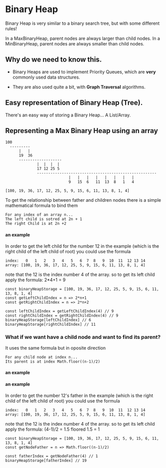 # Binary Heap

Binary Heap is very similar to a binary search tree, but with some different rules!

In a MaxBinaryHeap, parent nodes are always larger than child nodes. In a MinBinaryHeap, parent nodes are always smaller than child nodes.

## Why do we need to know this.

- Binary Heaps are used to implement Priority Queues, which are **very** commonly used data structures.

- They are also used quite a bit, with **Graph Traversal** algorithms.

## Easy representation of Binary Heap (Tree).

There's an easy way of storing a Binary Heap... A List/Array.

## Representing a Max Binary Heap using an array
```
100
  ---------
      |   |
      19  36
      -------------------
              |  |  |  |
              17 12 25 5
              -----------------------------------------------------
                            |   |   |   |   |   |   |   |
                            9   15  6   11  13  8   1   4

[100, 19, 36, 17, 12, 25, 5, 9, 15, 6, 11, 13, 8, 1, 4]
```

To get the relationship between father and children nodes
there is a simple mathematical formula to bind them

```
For any index of an array n...
The left child is sotred at 2n + 1
The right Child is at 2n +2
```

#### an example
In order to get the left child for the number 12 in the example (which is the right child of the left child of root) you could use the formula

```
index:   0   1   2   3   4   5   6  7  8   9  10  11  12 13 14
array: [100, 19, 36, 17, 12, 25, 5, 9, 15, 6, 11, 13, 8, 1, 4]
```

note that the 12 is the index number 4 of the array. so to get its left child apply the formula:
2*4+1 = 9

```
const binaryHeapStorage = [100, 19, 36, 17, 12, 25, 5, 9, 15, 6, 11, 13, 8, 1, 4]
const getLeftChildIndex = n => 2*n+1
const getRightChildIndex = n => 2*n+2

const leftChildIndex = getLeftChildIndex(4) // 9
const rightChildIndex = getRightChildIndex(4) // 9
binaryHeapStorage[leftChildIndex] // 6
binaryHeapStorage[rightChildIndex] // 11
```

### What if we want have a child node and want to find its parent?

It uses the same formula but in oposite direction


```
For any child node at index n...
Its parent is at index Math.floor((n-1)/2)
```

#### an example

#### an example
In order to get the number 12's father in the example (which is the right child of the left child of root) you could use the formula

```
index:   0   1   2   3   4   5   6  7  8   9  10  11  12 13 14
array: [100, 19, 36, 17, 12, 25, 5, 9, 15, 6, 11, 13, 8, 1, 4]
```

note that the 12 is the index number 4 of the array. so to get its left child apply the formula:
(4-1)/2 = 1.5
floored 1.5 = 1
```
const binaryHeapStorage = [100, 19, 36, 17, 12, 25, 5, 9, 15, 6, 11, 13, 8, 1, 4]
const getNodeFather = n => Math.floor((n-1)/2)

const fatherIndex = getNodeFather(4) // 1
binaryHeapStorage[fatherIndex] // 19
```